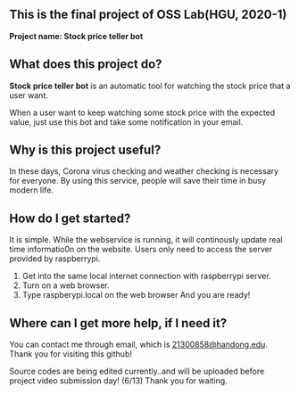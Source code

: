 ## This is the final project of OSS Lab(HGU, 2020-1)
**Project name: Stock price teller bot**

## What does this project do?

**Stock price teller bot** is an automatic tool for watching the stock price that a user want.

When a user want to keep watching some stock price with the expected value, just use this bot and take some notification in your email.

## Why is this project useful?

In these days, Corona virus checking and weather checking is necessary for everyone.
By using this service, people will save their time in busy modern life.

## How do I get started?

It is simple. While the webservice is running, it will continously update real time informatio0n on the website.
Users only need to access the server provided by raspberrypi.

1. Get into the same local internet connection with raspberrypi server.
2. Turn on a web browser.
3. Type raspberypi.local on the web browser
And you are ready!

## Where can I get more help, if I need it?

You can contact me through email, which is 21300858@handong.edu.
Thank you for visiting this github!


Source codes are being edited currently..and will be uploaded before project video submission day! (6/13)
Thank you for waiting.

